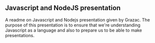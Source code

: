 ## Javascript and NodeJS presentation
A readme on Javascript and Nodejs presentation given by Grazac.
The purpose of this presentation is to ensure that we're understanding Javascript as a language and also to prepare us to be able to make presentations.

